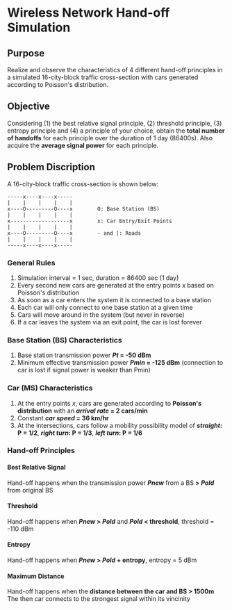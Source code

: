 # Wireless Network Hand-off Simulation
## Purpose
Realize and observe the characteristics of 4 different hand-off principles in a simulated 16-city-block traffic cross-section with cars generated according to Poisson's distribution.
## Objective
Considering (1) the best relative signal principle, (2) threshold principle, (3) entropy principle and (4) a principle of your choice, obtain the **total number of handoffs** for each principle over the duration of 1 day (86400s). Also acquire the **average signal power** for each principle.
## Problem Discription
A 16-city-block traffic cross-section is shown below:

    -----x----x----x-----
    |    |    |    |    |
    x----O---------O----x        O: Base Station (BS)
    |    |    |    |    |
    x-------------------x        x: Car Entry/Exit Points
    |    |    |    |    |
    x----O---------O----x        - and |: Roads
    |    |    |    |    |
    -----x----x----x-----

### General Rules
1. Simulation interval = 1 sec, duration = 86400 sec (1 day)
2. Every second new cars are generated at the entry points *x* based on Poisson's distribution
3. As soon as a car enters the system it is connected to a base station
4. Each car will only connect to one base station at a given time
5. Cars will move around in the system (but never in reverse)
6. If a car leaves the system via an exit point, the car is lost forever

### Base Station (BS) Characteristics
1. Base station transmission power **_Pt_ = -50 dBm**
2. Minimum effective transmission power **_Pmin_ = -125 dBm** (connection to car is lost if signal power is weaker than Pmin)

### Car (MS) Characteristics
1. At the entry points *x*, cars are generated according to **Poisson's distribution** with an **_arrival rate_ = 2 cars/min**
2. Constant **_car speed_ = 36 km/hr**
3. At the intersections, cars follow a mobility possibility model of **_straight_: P = 1/2**, **_right turn_: P = 1/3**, **_left turn_: P = 1/6**

### Hand-off Principles
#### Best Relative Signal
Hand-off happens when the transmission power **_Pnew_** from a BS **> _Pold_** from original BS
#### Threshold
Hand-off happens when **_Pnew_ > _Pold_** and **_Pold_ < threshold**, threshold = -110 dBm
#### Entropy
Hand-off happens when **_Pnew_ > _Pold_ + entropy**, entropy = 5 dBm
#### Maximum Distance
Hand-off happens when the **distance between the car and BS > 1500m**
The then car connects to the strongest signal within its vincinity
